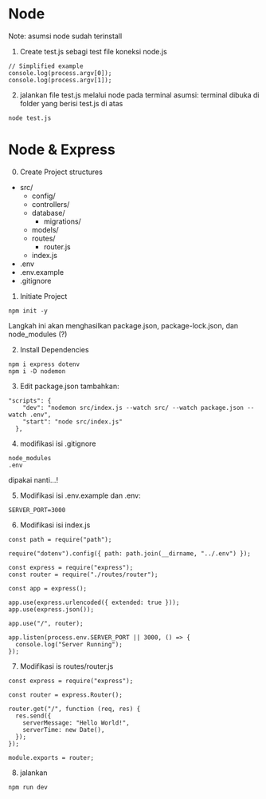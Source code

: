# Node

Note: asumsi node sudah terinstall

1. Create test.js sebagi test file koneksi node.js
```
// Simplified example
console.log(process.argv[0]);
console.log(process.argv[1]);
```

2. jalankan file test.js melalui node pada terminal
asumsi: terminal dibuka di folder yang berisi test.js di atas
```
node test.js
```


# Node & Express

0. Create Project structures
- src/
    - config/
    - controllers/
    - database/
        - migrations/
    - models/
    - routes/
        - router.js
    - index.js
- .env
- .env.example
- .gitignore

1. Initiate Project

```
npm init -y
```
Langkah ini akan menghasilkan package.json, package-lock.json, dan node_modules (?)

2. Install Dependencies
```
npm i express dotenv
npm i -D nodemon
```

3. Edit package.json
tambahkan:
```
"scripts": {
    "dev": "nodemon src/index.js --watch src/ --watch package.json --watch .env",
    "start": "node src/index.js"
  },
```

4. modifikasi isi .gitignore
```
node_modules
.env
```
dipakai nanti...!

5. Modifikasi isi .env.example dan .env:
```
SERVER_PORT=3000
```

6. Modifikasi isi index.js
```
const path = require("path");

require("dotenv").config({ path: path.join(__dirname, "../.env") });

const express = require("express");
const router = require("./routes/router");

const app = express();

app.use(express.urlencoded({ extended: true }));
app.use(express.json());

app.use("/", router);

app.listen(process.env.SERVER_PORT || 3000, () => {
  console.log("Server Running");
});
```

7. Modifikasi is routes/router.js
```
const express = require("express");

const router = express.Router();

router.get("/", function (req, res) {
  res.send({
    serverMessage: "Hello World!",
    serverTime: new Date(),
  });
});

module.exports = router;
```

8. jalankan
```
npm run dev
```